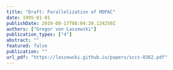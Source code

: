 ```yaml
---
title: "Draft: Parallelization of MOPAC"
date: 1995-01-01
publishDate: 2019-08-17T08:04:20.124250Z
authors: ["Gregor von Laszewski"]
publication_types: ["4"]
abstract: ""
featured: false
publication: ""
url_pdf: "https://laszewski.github.io/papers/sccs-0362.pdf"
---
```


